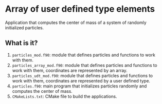 # Array of user defined type elements

Application that computes the center of mass of a system of randomly
initialized particles.


## What is it?

1. `particles_mod.f90`: module that defines particles and functions
   to work with them.
1. `particles_array_mod.f90`: module that defines particles and functions
   to work with them, coordinates are represented by an array.
1. `particles_udt_mod.f90`: module that defines particles and functions
   to work with them, coordinates are represented by a user defined type.
1. `particles.f90`: main program that initializes particles randomly
   and computes the center of mass.
1. `CMakeLists.txt`: CMake file to build the applications.
